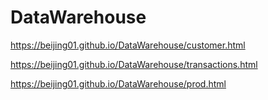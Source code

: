 # DataWarehouse


https://beijing01.github.io/DataWarehouse/customer.html

https://beijing01.github.io/DataWarehouse/transactions.html

https://beijing01.github.io/DataWarehouse/prod.html



